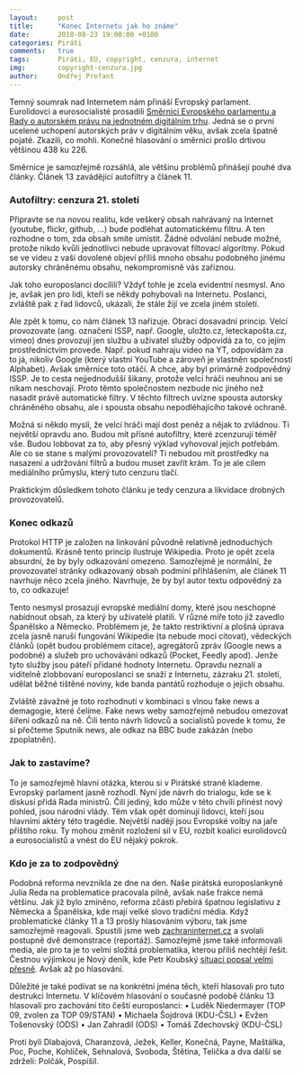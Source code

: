 ```yaml
---
layout:     post
title:      "Konec Internetu jak ho známe"
date:       2018-08-23 19:00:00 +0100
categories: Piráti
comments:   true
tags:       Piráti, EU, copyright, cenzura, internet
img:        copyright-cenzura.jpg
author:     Ondřej Profant
---
```


Temný soumrak nad Internetem nám přináší Evropský parlament. Eurolidovci a eurosocialisté prosadili [Směrnici Evropského parlamentu a Rady o autorském právu na jednotném digitálním trhu](https://eur-lex.europa.eu/legal-content/CS/TXT/?uri=CELEX%3A52016PC0593). Jedná se o první ucelené uchopení autorských práv v digitálním věku, avšak zcela špatně pojaté. Zkazili, co mohli. Konečné hlasování o směrnici prošlo drtivou většinou 438 ku 226.

<!--more-->

Směrnice je samozřejmě rozsáhlá, ale většinu problémů přinášejí pouhé dva články. Článek 13 zavádějící autofiltry a článek 11.

### Autofiltry: cenzura 21. století

Připravte se na novou realitu, kde veškerý obsah nahrávaný na Internet (youtube, flickr, github, ...) bude podléhat automatickému filtru. A ten rozhodne o tom, zda obsah smíte umístit. Žádné odvolání nebude možné, protože nikdo kvůli jednotlivci nebude upravovat filtovací algoritmy. Pokud se ve videu z vaší dovolené objeví příliš mnoho obsahu podobného jinému autorsky chráněnému obsahu, nekompromisně vás zaříznou.

Jak toho europoslanci docílili? Vždyť tohle je zcela evidentní nesmysl. Ano je, avšak jen pro lidi, kteří se někdy pohybovali na Internetu. Poslanci, zvláště pak z řad lidovců, ukázali, že stále žijí ve zcela jiném století.

Ale zpět k tomu, co nám článek 13 nařizuje. Obrací dosavadní princip. Velcí provozovate (ang. označeni ISSP, např. Google, uložto.cz, leteckapošta.cz, vimeo) dnes provozují jen službu a uživatel služby odpovídá za to, co jejím prostřednictvím provede. Např. pokud nahraju video na YT, odpovídám za to já, nikoliv Google (který vlastní YouTube a zároveň je vlastněn společností Alphabet). Avšak směrnice toto otáčí. A chce, aby byl primárně zodpovědný ISSP. Je to cesta nejjednodušší šikany, protože velcí hráči neuhnou ani se nikam neschovají. Proto těmto společnostem nezbude nic jiného než nasadit právě automatické filtry. V těchto filtrech uvízne spousta autorsky chráněného obsahu, ale i spousta obsahu nepodléhajícího takové ochraně.

Možná si někdo myslí, že velcí hráči mají dost peněz a nějak to zvládnou. Ti největší opravdu ano. Budou mít přísné autofiltry, které zcenzurují téměř vše. Budou lobbovat za to, aby přesný výklad vyhovoval jejich potřebám. Ale co se stane s malými provozovateli? Ti nebudou mít prostředky na nasazení a udržování filtrů a budou muset zavřít krám. To je ale cílem mediálního průmyslu, který tuto cenzuru tlačí.

Praktickým důsledkem tohoto článku je tedy cenzura a likvidace drobných provozovatelů.

### Konec odkazů

Protokol HTTP je založen na linkování původně relativně jednoduchých dokumentů. Krásně tento princip ilustruje Wikipedia. Proto je opět zcela absurdní, že by byly odkazování omezeno. Samozřejmě je normální, že provozovatel stránky odkazovaný obsah podmíní přihlášením, ale článek 11 navrhuje něco zcela jiného. Navrhuje, že by byl autor textu odpovědný za to, co odkazuje!

Tento nesmysl prosazují evropské mediální domy, které jsou neschopné nabídnout obsah, za který by uživatelé platili. V různé míře toto již zavedlo Španělsko a Německo. Problémem je, že takto restriktivní a plošná úprava zcela jasně naruší fungování Wikipedie (ta nebude moci citovat), vědeckých článků (opět budou problémem citace), agregátorů zpráv (Google news a podobné) a služeb pro uchovávání odkazů (Pocket, Feedly apod). Jenže tyto služby jsou páteří přidané hodnoty Internetu. Opravdu neznalí a viditelně zlobbovaní europoslanci se snaží z Internetu, zázraku 21. století, udělat běžné tištěné noviny, kde banda pantátů rozhoduje o jejich obsahu.

Zvláště závažné je toto rozhodnutí v kombinaci s vlnou fake news a demagogie, které čelíme. Fake news weby samozřejmě nebudou omezovat šíření odkazů na ně. Čili tento návrh lidovců a socialistů povede k tomu, že si přečteme Sputnik news, ale odkaz na BBC bude zakázán (nebo zpoplatněn).

### Jak to zastavíme?

To je samozřejmě hlavní otázka, kterou si v Pirátské straně klademe. Evropský parlament jasně rozhodl. Nyní jde návrh do trialogu, kde se k diskusi přidá Rada ministrů. Čili jediný, kdo může v této chvíli přinést nový pohled, jsou národní vlády. Těm však opět dominují lidovci, kteří jsou hlavními aktéry této tragédie. Největší nadějí jsou Evropské volby na jaře příštího roku. Ty mohou změnit rozložení sil v EU, rozbít koalici eurolidovců a eurosocialistů a vnést do EU nějaký pokrok.

### Kdo je za to zodpovědný

Podobná reforma nevznikla ze dne na den. Naše pirátská europoslankyně Julia Reda na problematice pracovala pilně, avšak naše frakce nemá většinu. Jak již bylo zmíněno, reforma zčásti přebírá špatnou legislativu z Německa a Španělska, kde mají velké slovo tradiční média. Když problematické články 11 a 13 prošly hlasováním výboru, tak jsme samozřejmě reagovali. Spustili jsme web [zachraninternet.cz](https://zachraninternet.cz/) a svolali postupně dvě demonstrace (reportáž). Samozřejmě jsme také informovali media, ale pro ta je to velmi složitá problematika, kterou příliš nechtějí řešit. Čestnou výjimkou je Nový deník, kde Petr Koubský [situaci popsal velmi přesně](https://www.facebook.com/notes/nov%C3%BD-den%C3%ADk/europoslanci-se-rozhodli-osekat-internet-m%C3%A9dia-dostanou-drobky-od-stolu-kde-hodu/262552087927941/). Avšak až po hlasování.

Důležité je také podívat se na konkrétní jména těch, kteří hlasovali pro tuto destrukci Internetu. V klíčovém hlasování o současné podobě článku 13 hlasovali pro zachování tito čeští europoslanci: 
    • Luděk Niedermayer (TOP 09, zvolen za TOP 09/STAN)
    • Michaela Šojdrová (KDU-ČSL)
    • Evžen Tošenovský (ODS)
    • Jan Zahradil (ODS)
    • Tomáš Zdechovský (KDU-ČSL)

Proti byli Dlabajová, Charanzová, Ježek, Keller, Konečná, Payne, Maštálka, Poc, Poche, Kohlíček, Sehnalová, Svoboda, Štětina, Telička a dva další se zdrželi: Polčák, Pospíšil.
